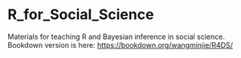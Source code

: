 # R_for_Social_Science
Materials for teaching R and Bayesian inference in social science. 
Bookdown version is here: https://bookdown.org/wangminjie/R4DS/
